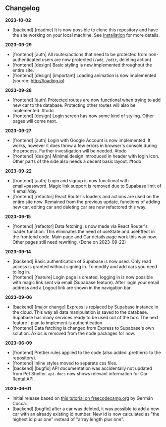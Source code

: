## Changelog

**2023-10-02**

- [backend] [readme] It is now possible to clone this repository and have the site working on your local machine. See [Installation](./installation.md) for more details.

**2023-09-29**

- [frontend] [auth] All routes/actions that need to be protected from non-authenticated users are now protected (`/add`, `/edit`, deleting action)
- [frontend] [design] Basic styling is new implemented throughout the entire site.
- [frontend] [design] [important] Loading animation is now implemented (source: http://loading.io)

**2023-09-28**

- [frontend] [auth] Protected routes are now functional when trying to add new car to the database. Protecting other routes will also be implemented. #todo
- [frontend] [design] Login screen has now some kind of styling. Other pages will come next.

**2023-09-27**

- [frontend] [auth] Login with Google Account is now implemented! It works, however it does throw a few errors in browser's console during the process. Further investigation will be needed. #todo
- [frontend] [design] Minimal design introduced in header with login icon. Other parts of the side also needs a decent basic layout. #todo

**2023-09-22**

- [frontend] [auth] Login and signup is now functional with email+password. Magic link support is removed due to Supabase limit of 4 email/day.
- [frontend] [refactor] React Router's loaders and actions are used on the entire site now. Remained from the previous update, functions of adding new car, editing car and deleting car are now refactored this way.

**2023-09-15**

- [frontend] [refactor] Data fetching is now made via React Router's loader function. This eliminates the need of useState and useEffect in the frontend code. Main page and Car details page work this way now. Other pages still need rewriting. (Done on 2023-09-22)

**2023-09-14**

- [backend] Basic authentication of Supabase is now used. Only read access is granted without signing in. To modify and add cars you need to log in.
- [frontend] [feature] Login page is created, logging in is now possible with magic link sent via email (Supabase feature). After login your email address and a Logout link are shown in the navigation bar.

**2023-09-06**

- [backend] [major change] Express is replaced by Supabase instance in the cloud. This way all data manipulation is saved to the database. Supabase has many services ready to be used out of the box. The next feature I plan to implement is authentication.
- [frontend] Data fetching is changed from Express to Supabase's own solution. Axios is removed from the node packages for now.

**2023-06-09**

- [frontend] Prettier rules applied to the code (also added .prettierrc to the repository).
- [frontend] Inline styles moved to separate css files.
- [backend] [bugfix] API documentation was accidentally not updated from Pet Shelter. `api-docs` now shows relevant information for Car Rental API.

**2023-06-01**

- Initial release based on [this tutorial on freecodecamp.org](https://www.freecodecamp.org/news/build-consume-and-document-a-rest-api/) by Germán Cocca.
- [backend] [bugfix] after a car was deleted, it was possible to add a new car with an already existing id number. New id is now calculated as "the highest id plus one" instead of "array length plus one".

